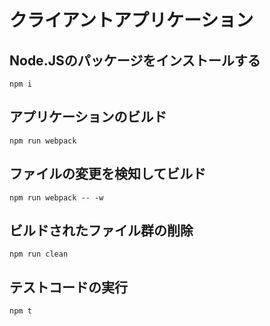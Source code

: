 # クライアントアプリケーション

## Node.JSのパッケージをインストールする

```
npm i
```

## アプリケーションのビルド

```
npm run webpack
```

## ファイルの変更を検知してビルド

```
npm run webpack -- -w
```

## ビルドされたファイル群の削除

```
npm run clean
```

## テストコードの実行

```
npm t
```
